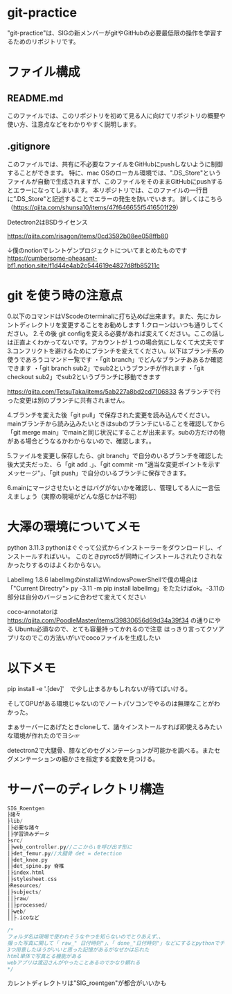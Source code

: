 # git-practice
"git-practice"は、SIGの新メンバーがgitやGitHubの必要最低限の操作を学習するためのリポジトリです。

# ファイル構成
## README.md
このファイルでは、このリポジトリを初めて見る人に向けてリポジトリの概要や使い方、注意点などをわかりやすく説明します。

## .gitignore
このファイルでは、共有に不必要なファイルをGitHubにpushしないように制御することができます。
特に、mac OSのローカル環境では、".DS_Store"というファイルが自動で生成されますが、このファイルをそのままGitHubにpushするとエラーになってしまいます。
本リポジトリでは、このファイルの一行目に”.DS_Store"と記述することでエラーの発生を防いでいます。
詳しくはこちら（https://qiita.com/shunsa10/items/47f646655f5416501f29)

Detectron2はBSDライセンス

https://qiita.com/risagon/items/0cd3592b08ee058ffb80

↓僕のnotionでレントゲンプロジェクトについてまとめたものです
https://cumbersome-pheasant-bf1.notion.site/f1d44e4ab2c544619e4827d8fb85211c

# git を使う時の注意点
0.以下のコマンドはVScodeのterminalに打ち込めば出来ます。また、先にカレントディレクトリを変更することをお勧めします
1.クローンはいつも通りしてください。
2.その後 git configを変える必要があれば変えてください。ここの話しは正直よくわかってないです。アカウントが１つの場合気にしなくて大丈夫です
3.コンフリクトを避けるためにブランチを変えてください。以下はブランチ系の使うであろうコマンド一覧です
・「git branch」でどんなブランチああるか確認できます
・「git branch sub2」でsub2というブランチが作れます
・「git checkout sub2」でsub2というブランチに移動できます

https://qiita.com/TetsuTaka/items/5ab227a8bd2cd7106833
各ブランチで行った変更は別のブランチに共有されません。

4.ブランチを変えた後「git pull」で保存された変更を読み込んでください。mainブランチから読み込みたいときはsubのブランチにいることを確認してから「git merge main」でmainと同じ状況にすることが出来ます。subの方だけの物がある場合どうなるかわからないので、確認します。。

5.ファイルを変更し保存したら、git branch」で自分のいるブランチを確認した後大丈夫だった、ら「git add .」、「git commit -m "適当な変更ポイントを示すメッセージ"」、「git push」で自分のいるブランチに保存できます。

6.mainにマージさせたいときはバグがないかを確認し、管理してる人に一言伝えましょう（実際の現場がどんな感じかは不明）


# 大澤の環境についてメモ

python 3.11.3
pythonはぐぐって公式からインストーラーをダウンロードし、インストールすればいい。
このときpyrcc5が同時にインストールされたりされなかったりするのはよくわからない。

LabelImg 1.8.6
labelImgのinstallはWindowsPowerShellで僕の場合は「"Current Directry"> py -3.11 -m pip install labelImg」をたたけばok。-3.11の部分は自分のバージョンに合わせて変えてください

coco-annotatorは　https://qiita.com/PoodleMaster/items/39830656d69d34a39f34
の通りにやる
Ubuntu必須なので、とても容量持ってかれるので注意
はっきり言ってクソアプリなのでこの方法いがいでcocoファイルを生成したい

# 以下メモ

pip install -e '.[dev]'　で少し止まるかもしれないが待てばいける。

そしてGPUがある環境じゃないのでノートパソコンでやるのは無理なことがわかった。

まぁサーバーにあげたときcloneして、諸々インストールすれば即使えるみたいな環境が作れたのでヨシ☞

detectron2で大腿骨、膝などのセグメンテーションが可能かを調べる。またセグメンテーションの細かさを指定する変数を見つける。

# サーバーのディレクトリ構造
```c++
SIG_Roentgen
├諸々
├lib/
│├必要な諸々
│├学習済みデータ
├src/
│├web_controller.py//ここから↓を呼び出す形に
│├det_femur.py//大腿骨 det = detection
│├det_knee.py
│├det_spine.py 脊椎
│├index.html 
│├stylesheet.css
├Resources/
│├subjects/
││├raw/
││├processed/
│├web/
││├.icoなど

/*
フォルダ名は現場で使われそうなやつを知らないのでとりあえず、、
撮った写真に関して「 raw_" 日付時刻"」、「 done_"日付時刻"」などにするとpythonでチェックしやすい。
3つ用意したほうがいいと思った記憶があるがなぜかは忘れた
html単体で写真とる機能がある
webアプリは渡辺さんがやったことあるのでかなり頼れる
*/
```

カレントディレクトリは"SIG_roentgen"が都合がいいかも
